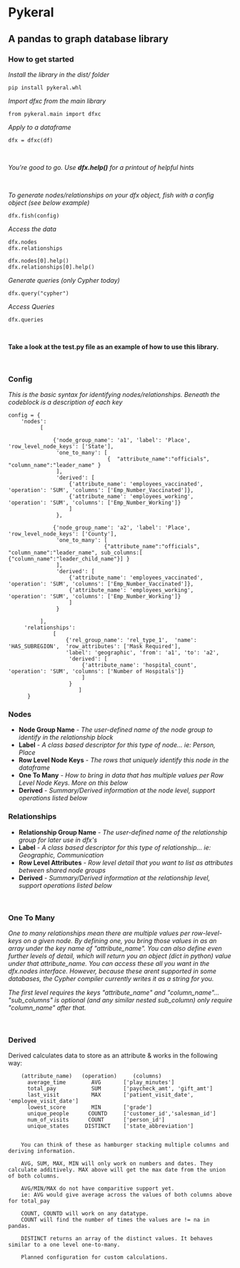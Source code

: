 # Pykeral

## A pandas to graph database library



### How to get started

*Install the library in the dist/ folder*  
```
pip install pykeral.whl
```

*Import dfxc from the main library*  
```
from pykeral.main import dfxc
```

*Apply to a dataframe*  
```
dfx = dfxc(df)
```
<br>

*You're good to go. Use  **dfx.help()**  for a printout of helpful hints*

<br>

*To generate nodes/relationships on your dfx object, fish with a config object (see below example)*  
```
dfx.fish(config)
```

*Access the data*  
```
dfx.nodes
dfx.relationships

dfx.nodes[0].help()
dfx.relationships[0].help()
```

*Generate queries (only Cypher today)*  
```
dfx.query("cypher")
```

*Access Queries*  
```
dfx.queries
```

<br>

**Take a look at the test.py file as an example of how to use this library.**

<br>

### Config

*This is the basic syntax for identifying nodes/relationships. Beneath the codeblock is a description of each key*  
```
config = {
    'nodes': 
          [
          
              {'node_group_name': 'a1', 'label': 'Place', 'row_level_node_keys': ['State'], 
               'one_to_many': [
                               {  "attribute_name":"officials", "column_name":"leader_name" }
               ], 
               'derived': [
                   {'attribute_name': 'employees_vaccinated', 'operation': 'SUM', 'columns': ['Emp_Number_Vaccinated']},
                   {'attribute_name': 'employees_working', 'operation': 'SUM', 'columns': ['Emp_Number_Working']}
                   ]
               },
               
              {'node_group_name': 'a2', 'label': 'Place', 'row_level_node_keys': ['County'], 
               'one_to_many': [
                              {"attribute_name":"officials", "column_name":"leader_name", sub_columns:[ {"column_name":"leader_child_name"}] }
               ], 
               'derived': [
                   {'attribute_name': 'employees_vaccinated', 'operation': 'SUM', 'columns': ['Emp_Number_Vaccinated']},
                   {'attribute_name': 'employees_working', 'operation': 'SUM', 'columns': ['Emp_Number_Working']}
                   ]
               }
               
          ], 
     'relationships': 
              [
                  {'rel_group_name': 'rel_type_1',  'name': 'HAS_SUBREGION',  'row_attributes': ['Mask Required'], 
                  'label': 'geographic', 'from': 'a1', 'to': 'a2', 
                   'derived': [
                       {'attribute_name': 'hospital_count', 'operation': 'SUM', 'columns': ['Number of Hospitals']}
                       ]
                   }
                      ]
      }
```


### Nodes

* **Node Group Name** - *The user-defined name of the node group to identify in the relationship block*
* **Label** - *A class based descriptor for this type of node... ie: Person, Place*
* **Row Level Node Keys** - *The rows that uniquely identify this node in the dataframe*
* **One To Many** - *How to bring in data that has multiple values per Row Level Node Keys. More on this below*
* **Derived** - *Summary/Derived information at the node level, support operations listed below*

### Relationships

* **Relationship Group Name** - *The user-defined name of the relationship group for later use in dfx's*
* **Label** - *A class based descriptor for this type of relationship... ie: Geographic, Communication*
* **Row Level Attributes** - *Row level detail that you want to list as attributes between shared node groups*
* **Derived** - *Summary/Derived information at the relationship level, support operations listed below*


<br>

### One To Many
*One to many relationships mean there are multiple values per row-level-keys on a given node.*
*By defining one, you bring those values in as an array under the key name of "attribute_name".*
*You can also define even further levels of detail, which will return you an object (dict in python) value under that attribute_name. You can access these all you want in the dfx.nodes interface.*
*However, because these arent supported in some databases, the Cypher compiler currently writes it as a string for you.*

*The first level requires the keys "attribute_name" and "column_name"... "sub_columns" is optional (and any similar nested sub_column) only require "column_name" after that.*

<br>

### Derived

Derived calculates data to store as an attribute & works in the following way:
```
    (attribute_name)   (operation)     (columns)                
      average_time        AVG       ['play_minutes']                 
      total_pay           SUM       ['paycheck_amt', 'gift_amt']     
      last_visit          MAX       ['patient_visit_date', 'employee_visit_date']
      lowest_score        MIN       ['grade']
      unique_people      COUNTD     ['customer_id','salesman_id']
      num_of_visits      COUNT      ['person_id']
      unique_states     DISTINCT    ['state_abbreviation']
                    
     
    You can think of these as hamburger stacking multiple columns and deriving information.
    
    AVG, SUM, MAX, MIN will only work on numbers and dates. They calculate additively. MAX above will get the max date from the union of both columns.

    AVG/MIN/MAX do not have comparitive support yet. 
    ie: AVG would give average across the values of both columns above for total_pay

    COUNT, COUNTD will work on any datatype. 
    COUNT will find the number of times the values are != na in pandas.

    DISTINCT returns an array of the distinct values. It behaves similar to a one level one-to-many.

    Planned configuration for custom calculations.
```


